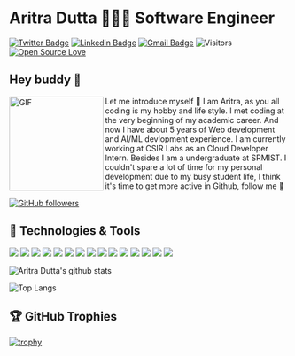 # Aritra Dutta 👨🏻‍💻 Software Engineer

[![Twitter Badge](https://img.shields.io/badge/-AritraDutta-1ca0f1?style=flat-square&labelColor=1ca0f1&logo=twitter&logoColor=white&link=https://twitter.com/AritraD30189522)](https://twitter.com/AritraD30189522) 
[![Linkedin Badge](https://img.shields.io/badge/-AritraDutta-blue?style=flat-square&logo=Linkedin&logoColor=white&link=https://www.linkedin.com/in/aritra-dutta18/)](https://www.linkedin.com/in/aritra-dutta18/) 
[![Gmail Badge](https://img.shields.io/badge/-aritradutta04@gmail.com-c14438?style=flat-square&logo=Gmail&logoColor=white&link=mailto:aritradutta04@gmail.com)](mailto:aritradutta04@gmail.com)
![Visitors](https://visitor-badge.laobi.icu/badge?page_id=aritra1804.aritra1804)
[![Open Source Love](https://badges.frapsoft.com/os/v1/open-source.svg?v=102)](https://github.com/ellerbrock/open-source-badge/)





## Hey buddy 👋

<img align="left" width="170" height="170" alt="GIF" src="https://media.giphy.com/media/llarwdtFqG63IlqUR1/source.gif" />

Let me introduce myself :slightly_smiling_face: I am Aritra, as you all coding is my hobby and life style. I met coding at the very beginning of my academic career. And now I have about 5 years of Web development and AI/ML devlopment experience. I am currently working at CSIR Labs as an Cloud Developer Intern. Besides I am a undergraduate at SRMIST. I couldn't spare a lot of time for my personal development due to my busy student life, I think it's time to get more active in Github, follow me :metal: 
  
[![GitHub followers](https://img.shields.io/github/followers/aritra1804?label=Follow&style=social)](https://github.com/aritra1804/?tab=follow)

## 🔧 Technologies & Tools

![](https://img.shields.io/badge/Python-3776AB?style=for-the-badge&logo=python&logoColor=white)
![](https://img.shields.io/badge/TensorFlow-FF6F00?style=for-the-badge&logo=TensorFlow&logoColor=white)
![](https://img.shields.io/badge/HTML5-E34F26?style=for-the-badge&logo=html5&logoColor=white)
![](https://img.shields.io/badge/CSS3-1572B6?style=for-the-badge&logo=css3&logoColor=white)
![](https://img.shields.io/badge/JavaScript-323330?style=for-the-badge&logo=javascript&logoColor=F7DF1E)
![](https://img.shields.io/badge/C-00599C?style=for-the-badge&logo=c&logoColor=white)
![](https://img.shields.io/badge/C%2B%2B-00599C?style=for-the-badge&logo=c%2B%2B&logoColor=white)
![](https://img.shields.io/badge/MySQL-005C84?style=for-the-badge&logo=mysql&logoColor=white)
![](https://img.shields.io/badge/MongoDB-4EA94B?style=for-the-badge&logo=mongodb&logoColor=white)
![](https://img.shields.io/badge/React-20232A?style=for-the-badge&logo=react&logoColor=61DAFB)
![](https://img.shields.io/badge/Django-092E20?style=for-the-badge&logo=django&logoColor=green)
![](https://img.shields.io/badge/Docker-2CA5E0?style=for-the-badge&logo=docker&logoColor=white)
![](https://img.shields.io/badge/Amazon_AWS-FF9900?style=for-the-badge&logo=amazonaws&logoColor=white)
![](https://img.shields.io/badge/Google_Cloud-4285F4?style=for-the-badge&logo=google-cloud&logoColor=white)
![](https://img.shields.io/badge/microsoft%20azure-0089D6?style=for-the-badge&logo=microsoft-azure&logoColor=white)



![Aritra Dutta's github stats](https://github-readme-stats.vercel.app/api?username=aritra1804&show_icons=true&hide_border=true) 

![Top Langs](https://github-readme-stats.vercel.app/api/top-langs/?username=aritra1804&layout=compact&hide_border=true)

## 🏆 GitHub Trophies

[![trophy](https://github-profile-trophy.vercel.app/?username=aritra1804&theme=nord&column=7)](https://github.com/ryo-ma/github-profile-trophy)


